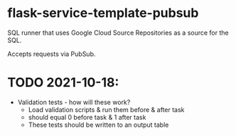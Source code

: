 # flask-service-template-pubsub
SQL runner that uses Google Cloud Source Repositories as a source for the SQL.

Accepts requests via PubSub.


# TODO 2021-10-18:
- Validation tests - how will these work?
    - Load validation scripts & run them before & after task
    - should equal 0 before task & 1 after task
    - These tests should be written to an output table

